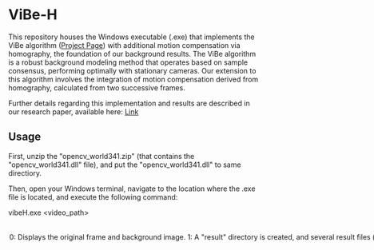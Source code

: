 # ViBe-H
This repository houses the Windows executable (.exe) that implements the ViBe algorithm ([Project Page](http://www.telecom.ulg.ac.be/research/vibe/)) with additional motion compensation via homography, the foundation of our background results. 
The ViBe algorithm is a robust background modeling method that operates based on sample consensus, performing optimally with stationary cameras. Our extension to this algorithm involves the integration of motion compensation derived from homography, calculated from two successive frames.

Further details regarding this implementation and results are described in our research paper, available here: <a href="">Link</a>




Usage
--------------------------------------------------------------------------------
First, unzip the "opencv_world341.zip" (that contains the "opencv_world341.dll" file), and put the "opencv_world341.dll" to same directiory.

Then, open your Windows terminal, navigate to the location where the .exe file is located, and execute the following command:

vibeH.exe <video_path> <option>

<option>
0: Displays the original frame and background image. 
  
1: A "result" directory is created, and several result files (jpeg images) are saved. Display off.

Example:

```bash
vibeH.exe "woman.mp4" 0
```

```bash
vibeH.exe "continuousPan.mp4" 1
```


Environment
--------------------------------------------------------------------------------
Windows OS, OpenCV 3.4.2. This code does not require a training procedure and GPU.

Related Projects 
--------------------------------------------------------------------------------

* https://github.com/vcg-uvic/fastMCD
  - This is the base implementation for our research, and the source code is publicly available (C++, Python).

* <a href="https://github.com/CansenJIANG/SCBU">Scene Conditional Background Modeling for Moving Camera</a> 
  - This is the executable file for the results of a paper published in Pattern Recognition Letters in 2017, which supports the feature of foreground saving.


About the Test Videos
--------------------------------------------------------------------------------

The "woman.mp4" video was sourced from the FragTrack. If you use this video, please cite the following paper: Amit Adam, Ehud Rivlin, Ilan Shimshoni. "Robust Fragments-based Tracking using the Integral Histogram." Proc. CVPR 2006, pp. 798-805.

The "continuousPan.mp4" video is part of the PTZ series from the [ChangeDetection2014 dataset](http://jacarini.dinf.usherbrooke.ca/dataset2014). If you utilize this video, please cite the following paper: Y. Wang, P.-M. Jodoin, F. Porikli, J. Konrad, Y. Benezeth, and P. Ishwar. "CDnet 2014: An Expanded Change Detection Benchmark Dataset." Proc. IEEE Workshop on Change Detection (CDW-2014) at CVPR-2014, pp. 387-394, 2014.


License and Citation
--------------------------------------------------------------------------------

Copyright (c) 2023 Kimin Yun.
All rights reserved.

This software is strictly for non-commercial use only due to institutional policies limiting the public disclosure of the source code. For commercial use or to acquire the source code or its usage rights, companies located in South Korea can process the technology transfer through the associated fees according to our institution policy. For more information about this process, please contact me at kimin.yun (at) gmail.com or kimin.yun (at) etri.re.kr.

Additionally, if this work contributes to your research and is used for academic purposes, please cite our paper as follows:


```BibTeX
@article{yun2023BMem,
  title={Background memory-assisted zero-shot video object segmentation for unmanned aerial and ground vehicles},
  author={Kimin Yun, Hyungil Kim, Kangmin Bae, and Jinyoung Moon},
  journal={ETRI Journal},
  year={2023},
}

@inproceedings{yun2021unsupervised,
  title={Unsupervised moving object detection through background models for ptz camera},
  author={Kimin Yun, Hyungil Kim, Kangmin Bae, and Jongyoul Park},
  booktitle={25th International Conference on Pattern Recognition (ICPR)},
  year={2021},
}
```

